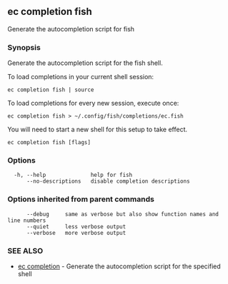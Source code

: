## ec completion fish

Generate the autocompletion script for fish

### Synopsis

Generate the autocompletion script for the fish shell.

To load completions in your current shell session:

	ec completion fish | source

To load completions for every new session, execute once:

	ec completion fish > ~/.config/fish/completions/ec.fish

You will need to start a new shell for this setup to take effect.


```
ec completion fish [flags]
```

### Options

```
  -h, --help              help for fish
      --no-descriptions   disable completion descriptions
```

### Options inherited from parent commands

```
      --debug     same as verbose but also show function names and line numbers
      --quiet     less verbose output
      --verbose   more verbose output
```

### SEE ALSO

* [ec completion](ec_completion.md)	 - Generate the autocompletion script for the specified shell

